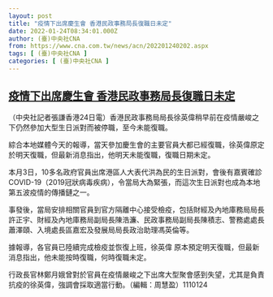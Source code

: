 ```yaml
---
layout: post
title: "疫情下出席慶生會 香港民政事務局長復職日未定"
date: 2022-01-24T08:34:01.000Z
author: (臺)中央社CNA
from: https://www.cna.com.tw/news/acn/202201240202.aspx
tags: [ (臺)中央社CNA ]
categories: [ (臺)中央社CNA ]
---
```

<!--1643013241000-->
[疫情下出席慶生會 香港民政事務局長復職日未定](https://www.cna.com.tw/news/acn/202201240202.aspx)
------

<div>
<div></div><div><p>（中央社記者張謙香港24日電）香港民政事務局局長徐英偉稍早前在疫情嚴峻之下仍然參加大型生日派對而被停職，至今未能復職。</p><p>綜合本地媒體今天的報導，當天參加慶生會的主要官員大都已經復職，徐英偉原定於明天復職，但最新消息指出，他明天未能復職，復職日期未定。</p><p>本月3日，10多名政府官員出席港區人大表代洪為民的生日派對，會後有嘉賓確診COVID-19（2019冠狀病毒疾病），令當局大為緊張，而這次生日派對也成為本地第五波疫情的傳播鏈之一。</p><p>事發後，當局安排相關官員到官方隔離中心接受檢疫，包括財經及內地庫務局局長許正宇、財經及內地庫務局副局長陳浩濂、民政事務局副局長陳積志、警務處處長蕭澤頤、入境處長區嘉宏及發展局局長政治助理馮英倫等。</p><p>據報導，各官員已陸續完成檢疫並恢復上班，徐英偉 原本預定明天復職，但最新消息指出，他未能按時復職，何時復職未定。</p><p>行政長官林鄭月娥曾對於官員在疫情嚴峻之下出席大型聚會感到失望，尤其是負責抗疫的徐英偉，強調會採取適當行動。（編輯：周慧盈）1110124</p></div>
</div>
